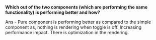 **Which out of the two components (which are performing the same functionality) is performing better and how?**

Ans - Pure component is performing better as compared to the simple component as, nothing is rendering when toggle is off. Increasing performance impact. There is optimization in the rendering.